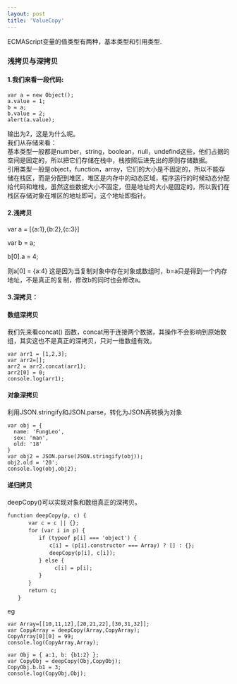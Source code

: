 ```yaml
---
layout: post
title: 'ValueCopy'
---
```

ECMAScript变量的值类型有两种，基本类型和引用类型.
<!--break-->
###  浅拷贝与深拷贝
#### 1.我们来看一段代码: 
```
var a = new Object();
a.value = 1;
b = a;
b.value = 2;
alert(a.value);
```
输出为2，这是为什么呢。  
我们从存储来看：  
基本类型一般都是number，string，boolean，null，undefind这些，他们占据的空间是固定的，所以把它们存储在栈中，栈按照后进先出的原则存储数据。  
引用类型一般是object，function，array，它们的大小是不固定的，所以不能存储在栈区，而是分配到堆区，堆区是内存中的动态区域，程序运行的时候动态分配给代码和堆栈，虽然这些数据大小不固定，但是地址的大小是固定的，所以我们在栈区存储对象在堆区的地址即可。这个地址即指针。 

#### 2.浅拷贝
var a = [{a:1},{b:2},{c:3}]

var b = a;

b[0].a = 4;

则a[0] = {a:4} 这是因为当复制对象中存在对象或数组时，b=a只是得到一个内存地址，不是真正的复制，修改b的同时也会修改a。

#### 3.深拷贝：

#### 数组深拷贝

我们先来看concat() 函数，concat用于连接两个数据，其操作不会影响到原始数组，其实这也不是真正的深拷贝，只对一维数组有效。

```
var arr1 = [1,2,3];
var arr2=[];
arr2 = arr2.concat(arr1);
arr2[0] = 0;
console.log(arr1);
```

#### 对象深拷贝

利用JSON.stringify和JSON.parse，转化为JSON再转换为对象

```
var obj = {
  name: 'FungLeo',
  sex: 'man',
  old: '18'
}
var obj2 = JSON.parse(JSON.stringify(obj));
obj2.old = '20';
console.log(obj,obj2);
```

#### 递归拷贝

deepCopy()可以实现对象和数组真正的深拷贝。

```
function deepCopy(p, c) {
　　　　var c = c || {};
　　　　for (var i in p) {
　　　　　　if (typeof p[i] === 'object') {
　　　　　　　　c[i] = (p[i].constructor === Array) ? [] : {};
　　　　　　　　deepCopy(p[i], c[i]);
　　　　　　} else {
　　　　　　　　　c[i] = p[i];
　　　　　　}
　　　　}
　　　　return c;
　　}
```

eg

```
var Array=[[10,11,12],[20,21,22],[30,31,32]];
var CopyArray = deepCopy(Array,CopyArray);
CopyArray[0][0] = 99;
console.log(CopyArray,Array);

var Obj = { a:1, b: {b1:2} };
var CopyObj = deepCopy(Obj,CopyObj);
CopyObj.b.b1 = 3;
console.log(CopyObj,Obj);
```



